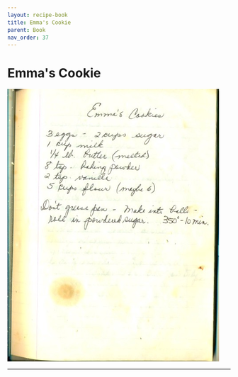 ```yaml
---
layout: recipe-book
title: Emma's Cookie
parent: Book
nav_order: 37
---
```


# Emma's Cookie
![Emma's Cookie](/recipe-images/pages/page-37.jpg)

---
